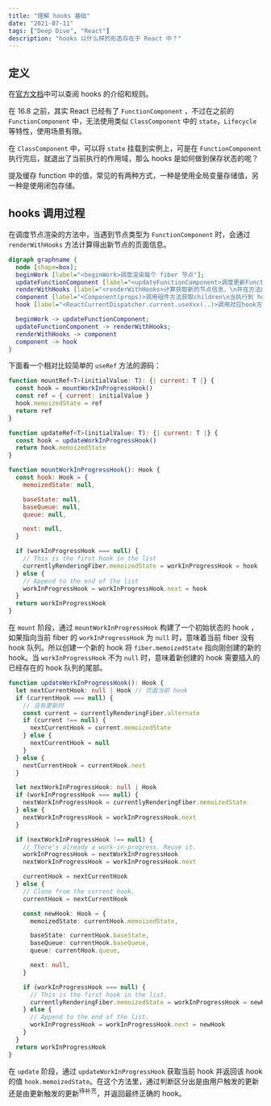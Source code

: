 ```yaml
---
title: "理解 hooks 基础"
date: "2021-07-11"
tags: ["Deep Dive", "React"]
description: "hooks 以什么样的形态存在于 React 中？"
---
```


## 定义

在[官方文档](https://zh-hans.reactjs.org/docs/hooks-intro.html)中可以查阅 hooks 的介绍和规则。

在 16.8 之前，其实 React 已经有了 `FunctionComponent` ，不过在之前的 `FunctionComponent` 中，无法使用类似 `ClassComponent` 中的 `state`，`Lifecycle`等特性，使用场景有限。

在 `ClassComponent` 中，可以将 `state` 挂载到实例上，可是在 `FunctionComponent` 执行完后，就退出了当前执行的作用域，那么 hooks 是如何做到保存状态的呢？

提及缓存 function 中的值，常见的有两种方式，一种是使用全局变量存储值，另一种是使用闭包存储。

## hooks 调用过程

在调度节点渲染的方法中，当遇到节点类型为 `FunctionComponent` 时，会通过 `renderWithHooks` 方法计算得出新节点的页面信息。

```dot
digraph graphname {
  node [shape=box];
  beginWork [label="<beginWork>调度渲染每个 fiber 节点"];
  updateFunctionComponent [label="<updateFunctionComponent>调度更新FunctionComponent"];
  renderWithHooks [label="<renderWithHooks>计算获取新的节点信息，\n并在方法内部根据当前mount/update阶段设定\nReactCurrentDispatcher.current的指向"];
  component [label="<Component(props)>调用组件方法获取children\n当执行到 hook(如 useState(initialState)) 时，其实相当于调用\n ReactCurrentDispatcher.current.useState(initialState)"];
  hook [label="<ReactCurrentDispatcher.current.useXxx(..)>调用对应hook方法，\n计算新的hook状态并存储到hook.memoizedState上"];

  beginWork -> updateFunctionComponent;
  updateFunctionComponent -> renderWithHooks;
  renderWithHooks -> component
  component -> hook
}
```

下面看一个相对比较简单的 `useRef` 方法的源码：

```js
function mountRef<T>(initialValue: T): {| current: T |} {
  const hook = mountWorkInProgressHook()
  const ref = { current: initialValue }
  hook.memoizedState = ref
  return ref
}

function updateRef<T>(initialValue: T): {| current: T |} {
  const hook = updateWorkInProgressHook()
  return hook.memoizedState
}

function mountWorkInProgressHook(): Hook {
  const hook: Hook = {
    memoizedState: null,

    baseState: null,
    baseQueue: null,
    queue: null,

    next: null,
  }

  if (workInProgressHook === null) {
    // This is the first hook in the list
    currentlyRenderingFiber.memoizedState = workInProgressHook = hook
  } else {
    // Append to the end of the list
    workInProgressHook = workInProgressHook.next = hook
  }
  return workInProgressHook
}
```

在 `mount` 阶段，通过 `mountWorkInProgressHook` 构建了一个初始状态的 hook ，如果指向当前 fiber 的 `workInProgressHook` 为 `null` 时，意味着当前 fiber 没有 hook 队列。所以创建一个新的 hook 将 `fiber.memoizedState` 指向刚创建的新的 hook。当 `workInProgressHook` 不为 `null` 时，意味着新创建的 hook 需要插入的已经存在的 hook 队列的尾部。

```ts
function updateWorkInProgressHook(): Hook {
  let nextCurrentHook: null | Hook // 页面当前 hook
  if (currentHook === null) {
    // 没有更新时
    const current = currentlyRenderingFiber.alternate
    if (current !== null) {
      nextCurrentHook = current.memoizedState
    } else {
      nextCurrentHook = null
    }
  } else {
    nextCurrentHook = currentHook.next
  }

  let nextWorkInProgressHook: null | Hook
  if (workInProgressHook === null) {
    nextWorkInProgressHook = currentlyRenderingFiber.memoizedState
  } else {
    nextWorkInProgressHook = workInProgressHook.next
  }

  if (nextWorkInProgressHook !== null) {
    // There's already a work-in-progress. Reuse it.
    workInProgressHook = nextWorkInProgressHook
    nextWorkInProgressHook = workInProgressHook.next

    currentHook = nextCurrentHook
  } else {
    // Clone from the current hook.
    currentHook = nextCurrentHook

    const newHook: Hook = {
      memoizedState: currentHook.memoizedState,

      baseState: currentHook.baseState,
      baseQueue: currentHook.baseQueue,
      queue: currentHook.queue,

      next: null,
    }

    if (workInProgressHook === null) {
      // This is the first hook in the list.
      currentlyRenderingFiber.memoizedState = workInProgressHook = newHook
    } else {
      // Append to the end of the list.
      workInProgressHook = workInProgressHook.next = newHook
    }
  }
  return workInProgressHook
}
```

在 `update` 阶段，通过 `updateWorkInProgressHook` 获取当前 hook 并返回该 hook 的值 `hook.memoizedState`。在这个方法里，通过判断区分出是由用户触发的更新还是由更新触发的更新<sup>待补充</sup>，并返回最终正确的 hook。
